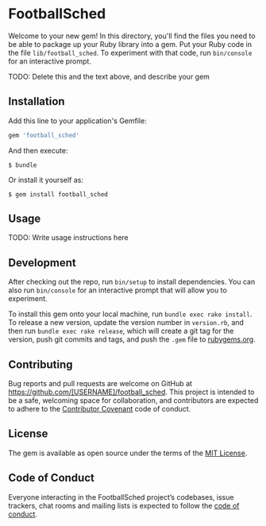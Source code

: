 # FootballSched

Welcome to your new gem! In this directory, you'll find the files you need to be able to package up your Ruby library into a gem. Put your Ruby code in the file `lib/football_sched`. To experiment with that code, run `bin/console` for an interactive prompt.

TODO: Delete this and the text above, and describe your gem

## Installation

Add this line to your application's Gemfile:

```ruby
gem 'football_sched'
```

And then execute:

    $ bundle

Or install it yourself as:

    $ gem install football_sched

## Usage

TODO: Write usage instructions here

## Development

After checking out the repo, run `bin/setup` to install dependencies. You can also run `bin/console` for an interactive prompt that will allow you to experiment.

To install this gem onto your local machine, run `bundle exec rake install`. To release a new version, update the version number in `version.rb`, and then run `bundle exec rake release`, which will create a git tag for the version, push git commits and tags, and push the `.gem` file to [rubygems.org](https://rubygems.org).

## Contributing

Bug reports and pull requests are welcome on GitHub at https://github.com/[USERNAME]/football_sched. This project is intended to be a safe, welcoming space for collaboration, and contributors are expected to adhere to the [Contributor Covenant](http://contributor-covenant.org) code of conduct.

## License

The gem is available as open source under the terms of the [MIT License](https://opensource.org/licenses/MIT).

## Code of Conduct

Everyone interacting in the FootballSched project’s codebases, issue trackers, chat rooms and mailing lists is expected to follow the [code of conduct](https://github.com/[USERNAME]/football_sched/blob/master/CODE_OF_CONDUCT.md).
